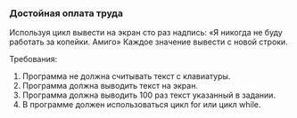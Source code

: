 
### Достойная оплата труда

Используя цикл вывести на экран сто раз надпись:
«Я никогда не буду работать за копейки. Амиго»
Каждое значение вывести с новой строки.


Требования:
1.	Программа не должна считывать текст c клавиатуры.
2.	Программа должна выводить текст на экран.
3.	Программа должна выводить 100 раз текст указанный в задании.
4.	В программе должен использоваться цикл for или цикл while.


